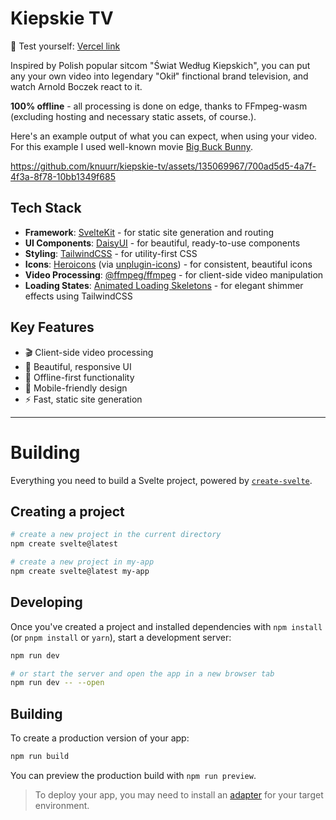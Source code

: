 # Kiepskie TV

🔗 Test yourself: [Vercel link](https://kiepskie-tv.vercel.app/)

Inspired by Polish popular sitcom "Świat Według Kiepskich", you can put any your own video into legendary "Okił" finctional brand television, and watch Arnold Boczek react to it.

**100% offline** - all processing is done on edge, thanks to FFmpeg-wasm (excluding hosting and necessary static assets, of course.).

Here's an example output of what you can expect, when using your video. For this example I used well-known movie [Big Buck Bunny](https://en.wikipedia.org/wiki/Big_Buck_Bunny).

https://github.com/knuurr/kiepskie-tv/assets/135069967/700ad5d5-4a7f-4f3a-8f78-10bb1349f685

## Tech Stack

- **Framework**: [SvelteKit](https://kit.svelte.dev/) - for static site generation and routing
- **UI Components**: [DaisyUI](https://daisyui.com/) - for beautiful, ready-to-use components
- **Styling**: [TailwindCSS](https://tailwindcss.com/) - for utility-first CSS
- **Icons**: [Heroicons](https://heroicons.com/) (via [unplugin-icons](https://github.com/unplugin/unplugin-icons)) - for consistent, beautiful icons
- **Video Processing**: [@ffmpeg/ffmpeg](https://github.com/ffmpegwasm/ffmpeg.wasm) - for client-side video manipulation
- **Loading States**: [Animated Loading Skeletons](https://delba.dev/blog/animated-loading-skeletons-with-tailwind) - for elegant shimmer effects using TailwindCSS

## Key Features

- 🎬 Client-side video processing
- 🎨 Beautiful, responsive UI
- 🔄 Offline-first functionality
- 📱 Mobile-friendly design
- ⚡ Fast, static site generation

---

# Building

Everything you need to build a Svelte project, powered by [`create-svelte`](https://github.com/sveltejs/kit/tree/main/packages/create-svelte).

## Creating a project

```bash
# create a new project in the current directory
npm create svelte@latest

# create a new project in my-app
npm create svelte@latest my-app
```

## Developing

Once you've created a project and installed dependencies with `npm install` (or `pnpm install` or `yarn`), start a development server:

```bash
npm run dev

# or start the server and open the app in a new browser tab
npm run dev -- --open
```

## Building

To create a production version of your app:

```bash
npm run build
```

You can preview the production build with `npm run preview`.

> To deploy your app, you may need to install an [adapter](https://kit.svelte.dev/docs/adapters) for your target environment.
